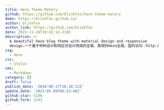 ```yaml
---
title: Hexo Theme Matery
github: https://github.com/blinkfox/hexo-theme-matery
demo: https://blinkfox.github.io/
author: blinkfox
author_link: https://github.com/blinkfox
date: 2023-11-26T10:42:14.218Z
description: >-
  A beautiful hexo blog theme with material design and responsive
  design.一个基于材料设计和响应式设计而成的全面、美观的Hexo主题。国内访问：http://blinkfox.com
ssg:
  - Hexo
css:
  - Stylus
cms:
  - Markdown
category: []
draft: false
publish_date: '2018-08-27T16:38:12Z'
update_date: '2023-05-09T06:53:48Z'
github_star: 5106
github_fork: 1243
---
```


